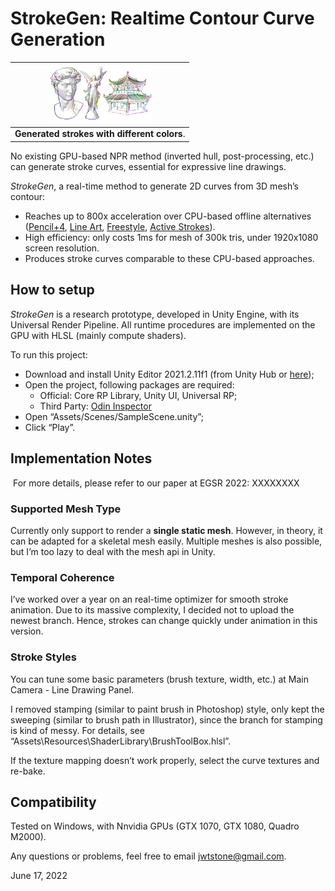 # StrokeGen: Realtime Contour Curve Generation 

| <img src="\Abstract Submit Image.png" alt="Abstract Submit Image" width = 500 style="zoom: 33%;" /> |
| :----------------------------------------------------------: |
|       <b>Generated strokes with different colors</b>.        |

No existing GPU-based NPR method (inverted hull, post-processing, etc.) can generate stroke curves, essential for expressive line drawings. 

*StrokeGen*, a real-time method to generate 2D curves from 3D mesh’s contour:

- Reaches up to 800x acceleration over CPU-based offline alternatives ([Pencil+4](https://www.psoft.co.jp/jp/product/pencil/unity/), [Line Art](https://docs.blender.org/manual/en/latest/grease_pencil/modifiers/generate/line_art.html), [Freestyle](https://docs.blender.org/manual/en/latest/render/freestyle/introduction.html#:~:text=Freestyle%20is%20an%20edge%2Fline,technical%20(hard%20line)%20looks.), [Active Strokes](https://github.com/benardp/ActiveStrokes)). 
- High efficiency: only costs 1ms for mesh of 300k tris, under 1920x1080 screen resolution.
- Produces stroke curves comparable to these CPU-based approaches.

## How to setup

*StrokeGen* is a research prototype, developed in Unity Engine, with its Universal Render Pipeline.
All runtime procedures are implemented on the GPU with HLSL (mainly compute shaders). 

To run this project:

- Download and install Unity Editor 2021.2.11f1 (from Unity Hub or [here](https://unity3d.com/unity/whats-new/2021.2.11));
- Open the project, following packages are required:
  - Official: Core RP Library, Unity UI, Universal RP;
  - Third Party: [Odin Inspector](https://assetstore.unity.com/packages/tools/utilities/odin-inspector-and-serializer-89041)
- Open “Assets/Scenes/SampleScene.unity”;
- Click “Play”. 

## Implementation Notes

​	For more details, please refer to our paper at EGSR 2022: XXXXXXXX

### Supported Mesh Type

Currently only support to render a **single static mesh**. However, in theory, it can be adapted for a skeletal mesh easily. Multiple meshes is also possible, but I’m too lazy to deal with the mesh api in Unity.

### Temporal Coherence 

I’ve worked over a year on an real-time optimizer for smooth stroke animation. Due to its massive complexity, I decided not to upload the newest branch. Hence, strokes can change quickly under animation in this version.

### Stroke Styles

You can tune some basic parameters (brush texture, width, etc.) at Main Camera - Line Drawing Panel.

I removed stamping (similar to paint brush in Photoshop) style, only kept the sweeping (similar to brush path in Illustrator), since the branch for stamping is kind of messy. For details, see “Assets\Resources\ShaderLibrary\BrushToolBox.hlsl”.

If the texture mapping doesn’t work properly, select the curve textures and re-bake.

## Compatibility

Tested on Windows, with Nnvidia GPUs (GTX 1070, GTX 1080, Quadro M2000). 

Any questions or problems, feel free to email jwtstone@gmail.com. 

June 17, 2022
